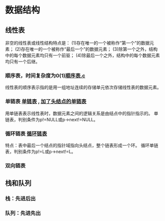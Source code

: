 # 数据结构

## 线性表
非空的线性表或线性结构特点是：
(1)存在唯一的一个被称作“第一个”的数据元素；
(2)存在唯一的一个被称作“最后一个”的数据元素；
(3)除第一个之外，结构中的每个数据元素均只有一个前驱；
(4)除最后一个之外，结构中的每个数据元素均只有一个后继。

### 顺序表，时间复杂度为0(1)[顺序表.c](code/01顺序表.c)
线性表的顺序表示指的是用一组地址连续的存储单元依次存储线性表的数据元素。

### 单链表 [单链表](picture/01danlianbiao.png) , [加了头结点的单链表](picture/02toujiedaindanlianbaio.png)
用单链表表示线性表时，数据元素之间的逻辑关系是由结点中的指针指示的。
单链表，判别条件为p!=NULL或p->next!=NULL。

### 循环链表 [循环链表](picture/03hebingxunhuanlianbiao.png)
特点：表中最后一个结点的指针域指向头结点，整个链表形成一个环。
循环单链表，判别条件为p!=L或p->next!=L。

### 双向链表

## 栈和队列
### 栈：先进后出
### 队列：先进先出




